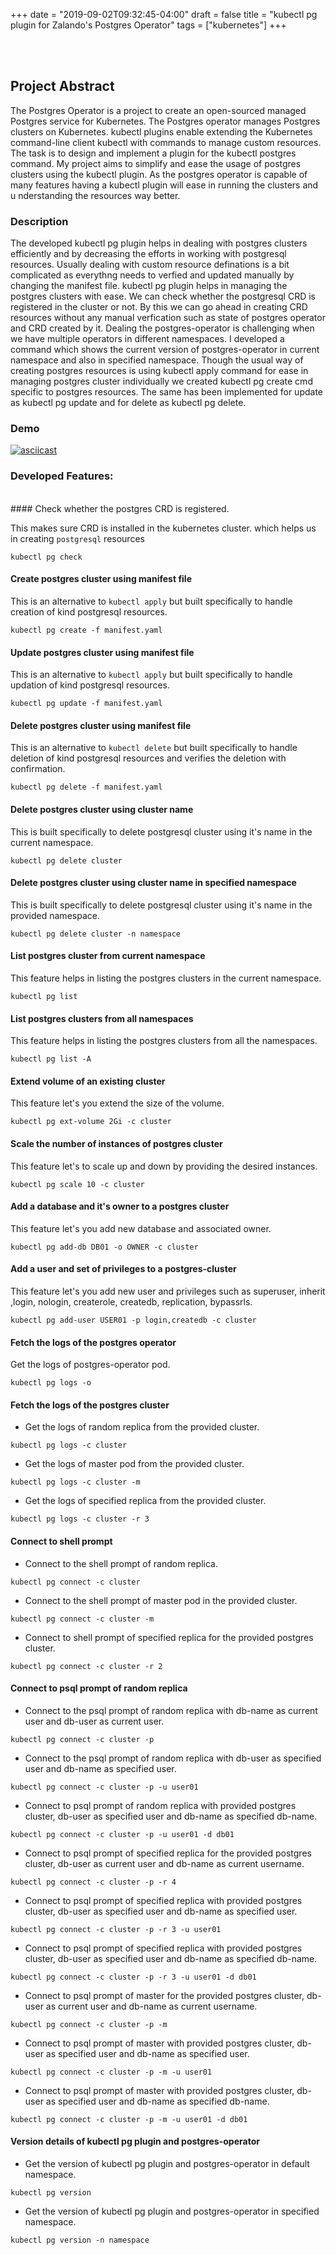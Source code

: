 +++
date = "2019-09-02T09:32:45-04:00"
draft = false
title = "kubectl pg plugin for Zalando's Postgres Operator"
tags = ["kubernetes"]
+++

<br/><br/>

## Project Abstract
The Postgres Operator is a project to create an open-sourced managed Postgres service for Kubernetes. 
The Postgres operator manages Postgres clusters on Kubernetes. kubectl plugins enable extending the Kubernetes command-line client kubectl with commands to manage custom resources. The task is to design and implement a plugin for the kubectl 
postgres command. My project aims to simplify and ease the usage of postgres clusters using the kubectl plugin. 
As the postgres operator is capable of many features having a kubectl plugin will ease in running the clusters and u
nderstanding the resources way better.

### Description

The developed kubectl pg plugin helps in dealing with postgres clusters efficiently and by decreasing the efforts in working with postgresql resources. Usually dealing with custom resource definations is a bit complicated as everythng needs to verfied and updated manually by changing the manifest file. kubectl pg plugin helps in managing the postgres clusters with ease. We can check whether the postgresql CRD is registered in the cluster or not. By this we can go ahead in creating CRD resources without any manual verfication such as state of postgres operator and CRD created by it. Dealing the postgres-operator is challenging when we have multiple operators in different namespaces. I developed a command which shows the current version of postgres-operator in current namespace and also in specified namespace. Though the usual way of creating postgres resources is using kubectl apply command for ease in managing postgres cluster individually we created kubectl pg create cmd specific to postgres resources. The same has been implemented for update as kubectl pg update and for delete as kubectl pg delete. 

### Demo

[![asciicast](https://asciinema.org/a/YD0zVQnesSy6Tw2LIRIrghwW6.svg)](https://asciinema.org/a/YD0zVQnesSy6Tw2LIRIrghwW6)

### Developed Features:
<br>
#### Check whether the postgres CRD is registered.

This makes sure CRD is installed in the kubernetes cluster. which helps us in creating ```postgresql``` resources

```
kubectl pg check
```

#### Create postgres cluster using manifest file

This is an alternative to ```kubectl apply``` but built specifically to handle creation of kind postgresql resources. 

```
kubectl pg create -f manifest.yaml
```

#### Update postgres cluster using manifest file

This is an alternative to ```kubectl apply``` but built specifically to handle updation of kind postgresql resources. 

```
kubectl pg update -f manifest.yaml
```

#### Delete postgres cluster using manifest file

This is an alternative to ```kubectl delete``` but built specifically to handle deletion of kind postgresql resources and verifies the deletion with confirmation. 

```
kubectl pg delete -f manifest.yaml
```

#### Delete postgres cluster using cluster name

This is built specifically to delete postgresql cluster using it's name in the current namespace.

```
kubectl pg delete cluster
```

#### Delete postgres cluster using cluster name in specified namespace

This is built specifically to delete postgresql cluster using it's name in the provided namespace.

```
kubectl pg delete cluster -n namespace
```

#### List postgres cluster from current namespace

This feature helps in listing the postgres clusters in the current namespace.

```
kubectl pg list
```

#### List postgres clusters from all namespaces

This feature helps in listing the postgres clusters from all the namespaces.

```
kubectl pg list -A
```

#### Extend volume of an existing cluster

This feature let's you extend the size of the volume.

```
kubectl pg ext-volume 2Gi -c cluster
```

#### Scale the number of instances of postgres cluster

This feature let's to scale up and down by providing the desired instances.

```
kubectl pg scale 10 -c cluster
```

#### Add a database and it's owner to a postgres cluster

This feature let's you add new database and associated owner.

```
kubectl pg add-db DB01 -o OWNER -c cluster
```

#### Add a user and set of privileges to a postgres-cluster

This feature let's you add new user and privileges such as superuser, inherit ,login, nologin, createrole, createdb, replication, bypassrls.

```
kubectl pg add-user USER01 -p login,createdb -c cluster
```

#### Fetch the logs of the postgres operator

Get the logs of postgres-operator pod.

```
kubectl pg logs -o
```

#### Fetch the logs of the postgres cluster

- Get the logs of random replica from the provided cluster.

```
kubectl pg logs -c cluster
```

- Get the logs of master pod from the provided cluster.

```
kubectl pg logs -c cluster -m
```

- Get the logs of specified replica from the provided cluster.

```
kubectl pg logs -c cluster -r 3
```

#### Connect to shell prompt 

- Connect to the shell prompt of random replica.

```
kubectl pg connect -c cluster
```

- Connect to the shell prompt of master pod in the provided cluster.

```
kubectl pg connect -c cluster -m
```

- Connect to shell prompt of specified replica for the provided postgres cluster.

```
kubectl pg connect -c cluster -r 2
```

#### Connect to psql prompt of random replica 

- Connect to the psql prompt of random replica with db-name as current user and db-user as current user.

```
kubectl pg connect -c cluster -p
```

- Connect to the psql prompt of random replica with db-user as specified user and db-name as specified user.

```
kubectl pg connect -c cluster -p -u user01
```

- Connect to psql prompt of random replica with provided postgres cluster, db-user as specified user and db-name as specified db-name.

```
kubectl pg connect -c cluster -p -u user01 -d db01
```

- Connect to psql prompt of specified replica for the provided postgres cluster, db-user as current user and db-name as current username.

```
kubectl pg connect -c cluster -p -r 4
```

- Connect to psql prompt of specified replica with provided postgres cluster, db-user as specified user and db-name as specified user.

```
kubectl pg connect -c cluster -p -r 3 -u user01
```

- Connect to psql prompt of specified replica with provided postgres cluster, db-user as specified user and db-name as specified db-name.

```
kubectl pg connect -c cluster -p -r 3 -u user01 -d db01
```

- Connect to psql prompt of master for the provided postgres cluster, db-user as current user and db-name as current username.

```
kubectl pg connect -c cluster -p -m
```

- Connect to psql prompt of master with provided postgres cluster, db-user as specified user and db-name as specified user.

```
kubectl pg connect -c cluster -p -m -u user01
```

- Connect to psql prompt of master with provided postgres cluster, db-user as specified user and db-name as specified db-name.

```
kubectl pg connect -c cluster -p -m -u user01 -d db01
```



#### Version details of kubectl pg plugin and postgres-operator

- Get the version of kubectl pg plugin and postgres-operator in default namespace.

```
kubectl pg version
```

- Get the version of kubectl pg plugin and postgres-operator in specified namespace.

```
kubectl pg version -n namespace
```
